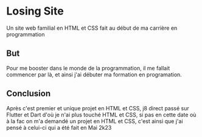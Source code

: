 # Losing Site

Un site web familial en HTML et CSS fait au début de ma carrière en programmation

## But

Pour me booster dans le monde de la programmation, il me fallait commencer par là, et ainsi j'ai débuter ma formation en programation.

## Conclusion

Après c'est premier et unique projet en HTML et CSS, j8 direct passé sur Flutter et Dart d'où je n'ai plus touché HTML et CSS,
si pas en cette date où à la fac on m'a demandé un projet en HTML et CSS, c'est ainsi que j'ai pensé à celui-ci qui a été fait en Mai 2k23

